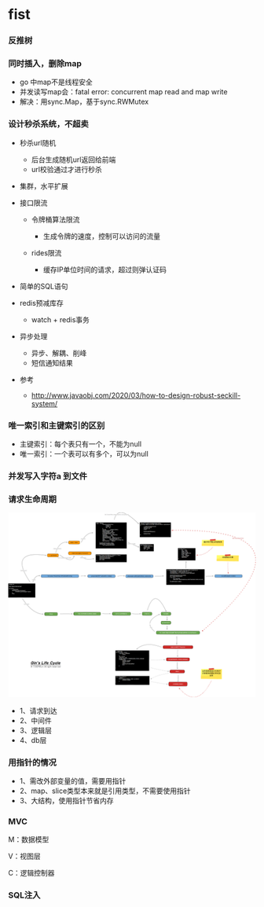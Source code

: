 # fist

### 反推树

### 同时插入，删除map

- go 中map不是线程安全
- 并发读写map会：fatal error: concurrent map read and map write
- 解决：用sync.Map，基于sync.RWMutex

### 设计秒杀系统，不超卖

- 秒杀url随机

  - 后台生成随机url返回给前端
  - url校验通过才进行秒杀
- 集群，水平扩展
- 接口限流

  - 令牌桶算法限流
    - 生成令牌的速度，控制可以访问的流量
  - rides限流

    - 缓存IP单位时间的请求，超过则弹认证码
- 简单的SQL语句
- redis预减库存

  - watch + redis事务
- 异步处理
  - 异步、解耦、削峰
  - 短信通知结果
- 参考
  - http://www.javaobj.com/2020/03/how-to-design-robust-seckill-system/

### 唯一索引和主键索引的区别

- 主键索引：每个表只有一个，不能为null
- 唯一索引：一个表可以有多个，可以为null

### 并发写入字符a 到文件 

### 请求生命周期

![](https://raw.githubusercontent.com/li-zeyuan/access/master/img/20210304093748.jpg)

- 1、请求到达
- 2、中间件
- 3、逻辑层
- 4、db层

### 用指针的情况

- 1、需改外部变量的值，需要用指针
- 2、map、slice类型本来就是引用类型，不需要使用指针
- 3、大结构，使用指针节省内存

### MVC

M：数据模型

V：视图层

C：逻辑控制器

### SQL注入



